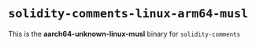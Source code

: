 # `solidity-comments-linux-arm64-musl`

This is the **aarch64-unknown-linux-musl** binary for `solidity-comments`
